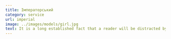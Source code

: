 ```yaml
---
title: Імператорський
category: service
url: imperial
image: ../images/models/girl.jpg
text: It is a long established fact that a reader will be distracted by the readable content of a page when looking at its layout. The point of using Lorem Ipsum is that it has a more-or-less normal distribution of letters, as opposed to using 'Content here, content here', making it look like readable English.
---
```


<!-- #  Імператорський -->

<!-- *Any nauas asd asd*, asdadasdasdasdasdasd asd asd ad sad sadas asd asdda as -->